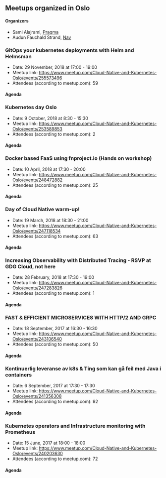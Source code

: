 ## Meetups organized in Oslo

#### Organizers

 - Sami Alajrami, [Praqma](https://www.praqma.com/)
 - Audun Fauchald Strand, [Nav](https://www.nav.no/Forsiden)

### GitOps your kubernetes deployments with Helm and Helmsman

 - Date: 29 November, 2018 at 17:00 - 19:00
 - Meetup link: https://www.meetup.com/Cloud-Native-and-Kubernetes-Oslo/events/255573496
 - Attendees (according to meetup.com): 59


#### Agenda


### Kubernetes day Oslo

 - Date: 9 October, 2018 at 8:30 - 15:30
 - Meetup link: https://www.meetup.com/Cloud-Native-and-Kubernetes-Oslo/events/253589853
 - Attendees (according to meetup.com): 2


#### Agenda


### Docker based FaaS using fnproject.io (Hands on workshop)

 - Date: 10 April, 2018 at 17:30 - 20:00
 - Meetup link: https://www.meetup.com/Cloud-Native-and-Kubernetes-Oslo/events/248472882
 - Attendees (according to meetup.com): 25


#### Agenda


### Day of Cloud Native warm-up!

 - Date: 19 March, 2018 at 18:30 - 21:00
 - Meetup link: https://www.meetup.com/Cloud-Native-and-Kubernetes-Oslo/events/247118534
 - Attendees (according to meetup.com): 63


#### Agenda


### Increasing Observability with Distributed Tracing - RSVP at GDG Cloud, not here

 - Date: 28 February, 2018 at 17:30 - 19:00
 - Meetup link: https://www.meetup.com/Cloud-Native-and-Kubernetes-Oslo/events/247283826
 - Attendees (according to meetup.com): 1


#### Agenda


### FAST & EFFICIENT MICROSERVICES WITH HTTP/2 AND GRPC

 - Date: 18 September, 2017 at 16:30 - 16:30
 - Meetup link: https://www.meetup.com/Cloud-Native-and-Kubernetes-Oslo/events/243106540
 - Attendees (according to meetup.com): 50


#### Agenda


### Kontinuerlig leveranse av k8s & Ting som kan gå feil med Java i containers

 - Date: 6 September, 2017 at 17:30 - 17:30
 - Meetup link: https://www.meetup.com/Cloud-Native-and-Kubernetes-Oslo/events/241356308
 - Attendees (according to meetup.com): 92


#### Agenda


### Kubernetes operators and Infrastructure monitoring with Prometheus

 - Date: 15 June, 2017 at 18:00 - 18:00
 - Meetup link: https://www.meetup.com/Cloud-Native-and-Kubernetes-Oslo/events/240203630
 - Attendees (according to meetup.com): 72


#### Agenda

